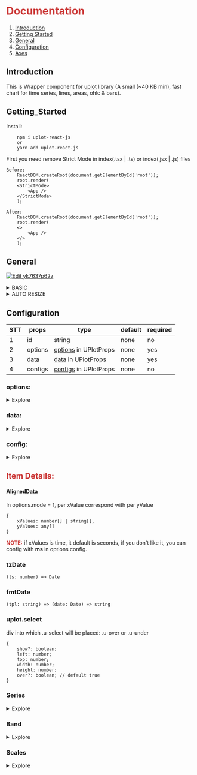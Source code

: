 <h1 style="color:#cb3837">Documentation</h1>

1. [Introduction](#Introduction) <br/>
2. [Getting Started](#Getting_Started) <br/>
3. [General](#General) <br/>
4. [Configuration](#Configuration) <br/>
5. [Axes](#Axes) <br/>

## Introduction

This is Wrapper component for <a href="https://www.npmjs.com/package/uplot" target="_blank">uplot</a> library (A small (~40 KB min), fast chart for time series, lines, areas, ohlc & bars).

## Getting_Started

Install:
```
    npm i uplot-react-js
    or
    yarn add uplot-react-js
```


First you need remove Strict Mode in index(.tsx | .ts) or index(.jsx | .js) files
```
Before: 
    ReactDOM.createRoot(document.getElementById('root'));
    root.render(
    <StrictMode>
        <App />
    </StrictMode>
    );

After:
    ReactDOM.createRoot(document.getElementById('root'));
    root.render(
    <>
        <App />
    </>
    );
```

## General
<a href="https://codesandbox.io/s/uplot-react-js-general-g900ii" rel="nofollow"><img src="https://camo.githubusercontent.com/90808661433696bc57dce8d4ad732307b5cec6270e6b846f114dcd7ee7f9458a/68747470733a2f2f636f646573616e64626f782e696f2f7374617469632f696d672f706c61792d636f646573616e64626f782e737667" alt="Edit yk7637p62z" data-canonical-src="https://codesandbox.io/static/img/play-codesandbox.svg" style="max-width:100%;"></a>

<details><summary>BASIC</summary>
a) By default you must insert width and height into options property.

```
    <div>
        <UPlot 
            data={data} 
            options={{
                ...options,
                width: '720px', 
                height: '320px'
            }}
        />
    </div>
```
</details>

<details><summary>AUTO RESIZE</summary>
b) If you don't like it and you wan't to auto resize chart by parent element, 
you can insert autoResize = true in configs property. And chart auto resize by parent element

```
    const randomWidth = Math.random()*1000;
    const randomHeight = Math.random()*1000;

    <div style={{ width: randomWidth, height: randomHeight}}>
        <UPlot 
            data={data} 
            options={{
                ...options,
                autoResize: true
            }}
        />
    </div>
```
</details>

## Configuration

| STT |     props     |      type                  |    default    |    required   |
| --- | ------------- | -------------------------- | ------------- | ------------- |
| 1   | id            | string                     | none          | no            |
| 2   | options       | [options](#options) in UPlotProps      | none          | yes           |
| 3   | data          | [data](#data) in UPlotProps         | none          | yes           |
| 4   | configs       | [configs](#config) in UPlotProps      | none          | no            |

### options: 
<details><summary>Explore</summary>

| Name | Type | ItemValue | Default | Description |
| --- | ------ | --------- | ------ | ------ | 
| mode | number | 1 or 2 | 1 | 1: aligned & ordered, single-x / y-per-series,<br/> 2: unordered & faceted, per-series/per-point x,y,size,label,color,shape,etc. |
| title | string |  | none | chart title |
| id | string |  | none | id of chart uplot canvas |
| class | string |  | none | className to add to chart uplot canvas |
| width | number |  | none | width of chart |
| height | number |  | none | height of chart |
| data | object | [AlignedData](#AlignedData) | none |  |
| tzDate | function | [tzDate](#tzDate) | none | Converts a unix timestamp to Date that's time-adjusted for the desired timezone |
| fmtDate | function | [fmtDate](#fmtDate) | none | Creates an efficient formatter for Date objects from a template string, e.g. {YYYY}-{MM}-{DD} */ |
| ms | number | 1e-3 or 1 | 1e-3 | timestamp multiplier that yields 1 millisecond |
| drawOrder | array | 'axes' or 'series' | ["axes", "series"] | drawing order for axes/grid & series |
| pxAlign | boolean or number |  | true | whether vt & hz lines of series/grid/ticks should be crisp/sharp or sub-px antialiased |
| series | array | [Series](#Series) | coming soon... | coming soon... |
| bands | array | [Band](#Band) |  | coming soon... |
| scales | array | [Scales](#Scales) | coming soon... | coming soon... |
| axes | uplot.Axis[] | coming soon... | coming soon... | coming soon... |
| padding | uplot.Padding|  | [top: PaddingSide, right: PaddingSide, bottom: PaddingSide, left: PaddingSide] | coming soon... |
| select | uplot.Select | [Select](#uplot.select) | coming soon... | coming soon... |
| legend | uplot.Legend | coming soon... | coming soon... | coming soon... |
| cursor | uplot.Cursor | coming soon... | coming soon... | coming soon... |
| focus | uplot.Focus | coming soon... | coming soon... | coming soon... |
| hooks | uplot.Hooks[] | coming soon... | coming soon... | coming soon... |
| plugins | uplot.Plugin[] | coming soon... | coming soon... | coming soon... |

</details>

### data: 
<details><summary>Explore</summary>


</details>

### config: 
<details><summary>Explore</summary>


</details>

<h2 style="color:#cb3837">Item Details:</h1>

#### AlignedData
In options.mode = 1, per xValue correspond with per yValue
```
{
    xValues: number[] | string[],
    yValues: any[]
}
```
<b style='color:#cb3837'>NOTE:</b> if xValues is time, it default is seconds, if you don't like it, you can config with <b>ms</b> in options config.

### tzDate
```
(ts: number) => Date
```
### fmtDate
```
(tpl: string) => (date: Date) => string
```
### uplot.select
div into which .u-select will be placed: .u-over or .u-under
```
{
    show?: boolean;
    left: number;
    top: number;
    width: number;
    height: number;
    over?: boolean; // default true
}
```

### Series
<details><summary>Explore</summary>
This is object control yaxes, line style, point style,...

| Name | Type | ItemValue | Default | Description |
| --- | ------ | --------- | ------ | ------ | 
| show | boolean or function |  |  | if boolean or func returns boolean (this func is have 4 params: uplotSelf,seriesIdx,idx0,idx1), round points are drawn with defined options, else fn should draw own custom points via self |
| paths | function |  |  | (self: uPlot, seriesIdx: number, idx0: number, idx1: number, filtIdxs?: number[] or null) => Paths or null |
| filter | Points.Filter |  |  | may return an array of points indices to draw Points.Filter = number[] or null or ((self: uPlot, seriesIdx: number, show: boolean, gaps?: null or number[][]) => number[] or null) |
| size | number |  |  | diameter of point in CSS pixels |
| space | number |  | size * 2 | minimum avg space between point centers before they're shown |
| width | number |  |  | line width of circle outline in CSS pixels |
| stroke | Stroke | coming soon... | coming soon... | line color of circle outline (defaults to series.stroke) |
| dash | array | number |  | line dash segment array |
| dash | Series.Cap | coming soon... | coming soon... | line cap|
| fill | Fill | coming soon... | #fff | fill color of circle |

</details>

### Band
<details><summary>Explore</summary>

| Name | Type | ItemValue | Default | Description |
| --- | ------ | --------- | ------ | ------ | 
| show | boolean | true or false | false | band on/off |
| series | array | [fromSeriesIdx: number, toSeriesIdx: number] |  | series indices of upper and lower band edges |
| fill | coming soon... |  |  |  area fill style |
| dir | number | 1 or -1 |   | whether to fill towards yMin (-1) or yMax (+1) between "from" & "to" series |
</details>

### Scales
<details><summary>Explore</summary>

this is object:
```
interface Scales {
		[key: string]: Scale;
	}
```
Scale have properties:

| Name | Type | ItemValue | Default | Description |
| --- | ------ | --------- | ------ | ------ | 
| time | boolean |  |  | is this scale temporal, with series' data in UNIX timestamps? |
| auto | boolean or function |  |  |  | determines whether all series' data on this scale will be scanned to find the full min/max range. ((self: uPlot, resetScales: boolean) => boolean) |
| range | [min: number or null, max: number or null] or (self: uPlot, initMin: number, initMax: number, scaleKey: string) => MinMax or {min: Range.Limit;max: Range.Limit;} |  |  |  area fill style |

<a href="https://github.com/Duc-Developer/uplot-react/tree/master/documents" target="_blank">More info...</a>
</details>
